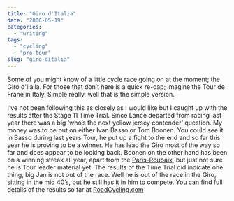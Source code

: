```yaml
---
title: "Giro d'Italia"
date: "2006-05-19"
categories:
  - "writing"
tags:
  - "cycling"
  - "pro-tour"
slug: "giro-ditalia"
---
```


Some of you might know of a little cycle race going on at the moment; the Giro d'Ilaila. For those that don’t here is a quick re-cap; imagine the Tour de Frane in Italy. Simple really, well that is the simple version.

I’ve not been following this as closely as I would like but I caught up with the results after the Stage 11 Time Trial. Since Lance departed from racing last year there was a big ‘who’s the next yellow jersey contender’ question. My money was to be put on either Ivan Basso or Tom Boonen. You could see it in Basso during last years Tour, he put up a fight to the end and so far this year he is proving to be a winner. He has lead the Giro most of the way so far and does appear to be looking back. Boonen on the other hand has been on a winning streak all year, apart from the [Paris-Roubaix][1], but just not sure he is Tour leader material yet. The results of the Time Trial did indicate one thing, big Jan is not out of the race. Well he is out of the race in the Giro, sitting in the mid 40’s, but he still has it in him to compete. You can find full details of the results so far at [RoadCycling.com][2]

[1]: https://adamchamberlin.info/2006/04/paris-roubaix/
[2]: https://www.roadcycling.com/news/article1585.shtml
